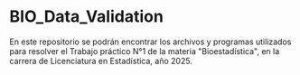 # BIO_Data_Validation

En este repositorio se podrán encontrar los archivos y programas utilizados para resolver el Trabajo práctico N°1 de la materia "Bioestadística", en la carrera de Licenciatura en Estadística, año 2025.
